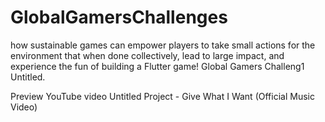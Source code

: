 # GlobalGamersChallenges
how sustainable games can empower players to take small actions for the environment that when done collectively, lead to large impact, and experience the fun of building a Flutter game!  Global Gamers Challeng1 Untitled.

Preview YouTube video Untitled Project - Give What I Want (Official Music Video)



